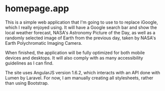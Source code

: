 # homepage.app

This is a simple web application that I'm going to use to to replace iGoogle, which I really enjoyed using. It will have a Google search bar and show the local weather forecast, NASA's Astronomy Picture of the Day, as well as a randomly selected image of Earth from the previous day, taken by NASA's Earth Polychromatic Imaging Camera. 

When finished, the application will be fully optimized for both mobile devices and desktops. It will also comply with as many accessibility guidelines as I can find. 

The site uses AngularJS version 1.6.2, which interacts with an API done with Lumen by Laravel. For now, I am manually creating all stylesheets, rather than using Bootstrap. 
